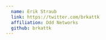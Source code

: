 ```yaml
---
  name: Erik Straub
  link: https://twitter.com/brkattk
  affiliation: Odd Networks
  github: brkattk
---
```

